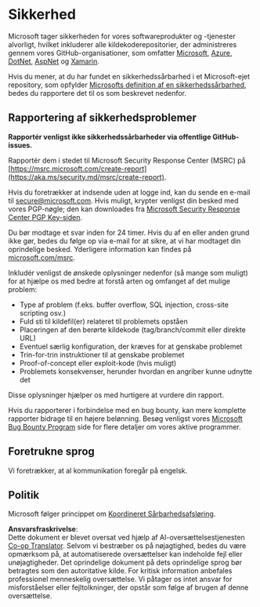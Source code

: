 <!--
CO_OP_TRANSLATOR_METADATA:
{
  "original_hash": "d8fe220fa2850df0759b07cf391ea77c",
  "translation_date": "2025-07-12T07:24:33+00:00",
  "source_file": "SECURITY.md",
  "language_code": "da"
}
-->
# Sikkerhed

Microsoft tager sikkerheden for vores softwareprodukter og -tjenester alvorligt, hvilket inkluderer alle kildekoderepositorier, der administreres gennem vores GitHub-organisationer, som omfatter [Microsoft](https://github.com/Microsoft), [Azure](https://github.com/Azure), [DotNet](https://github.com/dotnet), [AspNet](https://github.com/aspnet) og [Xamarin](https://github.com/xamarin).

Hvis du mener, at du har fundet en sikkerhedssårbarhed i et Microsoft-ejet repository, som opfylder [Microsofts definition af en sikkerhedssårbarhed](https://aka.ms/security.md/definition), bedes du rapportere det til os som beskrevet nedenfor.

## Rapportering af sikkerhedsproblemer

**Rapportér venligst ikke sikkerhedssårbarheder via offentlige GitHub-issues.**

Rapportér dem i stedet til Microsoft Security Response Center (MSRC) på [https://msrc.microsoft.com/create-report](https://aka.ms/security.md/msrc/create-report).

Hvis du foretrækker at indsende uden at logge ind, kan du sende en e-mail til [secure@microsoft.com](mailto:secure@microsoft.com). Hvis muligt, krypter venligst din besked med vores PGP-nøgle; den kan downloades fra [Microsoft Security Response Center PGP Key-siden](https://aka.ms/security.md/msrc/pgp).

Du bør modtage et svar inden for 24 timer. Hvis du af en eller anden grund ikke gør, bedes du følge op via e-mail for at sikre, at vi har modtaget din oprindelige besked. Yderligere information kan findes på [microsoft.com/msrc](https://www.microsoft.com/msrc).

Inkludér venligst de ønskede oplysninger nedenfor (så mange som muligt) for at hjælpe os med bedre at forstå arten og omfanget af det mulige problem:

* Type af problem (f.eks. buffer overflow, SQL injection, cross-site scripting osv.)
* Fuld sti til kildefil(er) relateret til problemets opståen
* Placeringen af den berørte kildekode (tag/branch/commit eller direkte URL)
* Eventuel særlig konfiguration, der kræves for at genskabe problemet
* Trin-for-trin instruktioner til at genskabe problemet
* Proof-of-concept eller exploit-kode (hvis muligt)
* Problemets konsekvenser, herunder hvordan en angriber kunne udnytte det

Disse oplysninger hjælper os med hurtigere at vurdere din rapport.

Hvis du rapporterer i forbindelse med en bug bounty, kan mere komplette rapporter bidrage til en højere belønning. Besøg venligst vores [Microsoft Bug Bounty Program](https://aka.ms/security.md/msrc/bounty) side for flere detaljer om vores aktive programmer.

## Foretrukne sprog

Vi foretrækker, at al kommunikation foregår på engelsk.

## Politik

Microsoft følger princippet om [Koordineret Sårbarhedsafsløring](https://aka.ms/security.md/cvd).

**Ansvarsfraskrivelse**:  
Dette dokument er blevet oversat ved hjælp af AI-oversættelsestjenesten [Co-op Translator](https://github.com/Azure/co-op-translator). Selvom vi bestræber os på nøjagtighed, bedes du være opmærksom på, at automatiserede oversættelser kan indeholde fejl eller unøjagtigheder. Det oprindelige dokument på dets oprindelige sprog bør betragtes som den autoritative kilde. For kritisk information anbefales professionel menneskelig oversættelse. Vi påtager os intet ansvar for misforståelser eller fejltolkninger, der opstår som følge af brugen af denne oversættelse.